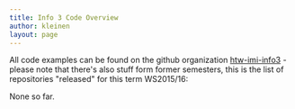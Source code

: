 ```yaml
---
title: Info 3 Code Overview
author: kleinen
layout: page
---
```



All code examples can be found on the github organization [htw-imi-info3](https://github.com/htw-imi-info3) - please note that there's also stuff form former semesters, this is the list of repositories "released" for this term WS2015/16:

None so far.
